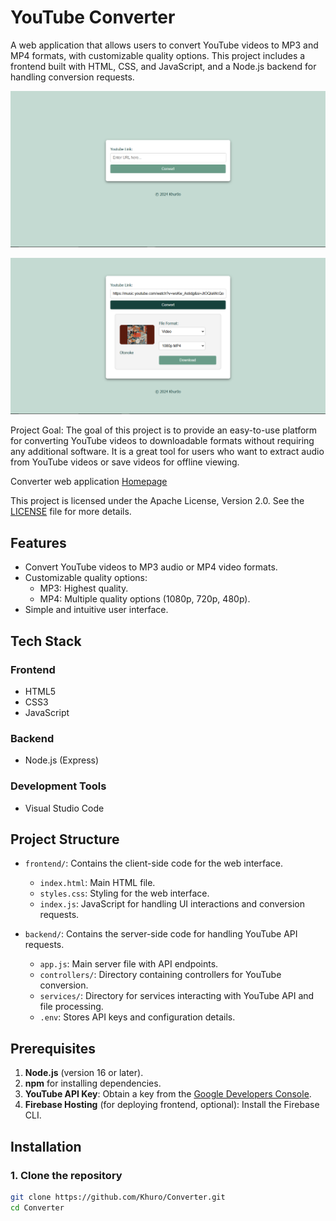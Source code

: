 # YouTube Converter

A web application that allows users to convert YouTube videos to MP3 and MP4 formats, with customizable quality options. This project includes a frontend built with HTML, CSS, and JavaScript, and a Node.js backend for handling conversion requests.

![Alt text](webapp/frontend/public/assets/index_design.png)

![Alt text](webapp/frontend/public/assets/index_design_download.png)

Project Goal:
The goal of this project is to provide an easy-to-use platform for converting YouTube videos to downloadable formats without requiring any additional software. It is a great tool for users who want to extract audio from YouTube videos or save videos for offline viewing.

Converter web application [Homepage](webapp/frontend/public/index.html)

This project is licensed under the Apache License, Version 2.0. See the [LICENSE](./LICENSE) file for more details.

## Features

- Convert YouTube videos to MP3 audio or MP4 video formats.
- Customizable quality options:
  - MP3: Highest quality.
  - MP4: Multiple quality options (1080p, 720p, 480p).
- Simple and intuitive user interface.

## Tech Stack

### Frontend
- HTML5
- CSS3
- JavaScript

### Backend
- Node.js (Express)

### Development Tools
- Visual Studio Code

## Project Structure

- `frontend/`: Contains the client-side code for the web interface.
  - `index.html`: Main HTML file.
  - `styles.css`: Styling for the web interface.
  - `index.js`: JavaScript for handling UI interactions and conversion requests.

- `backend/`: Contains the server-side code for handling YouTube API requests.
  - `app.js`: Main server file with API endpoints.
  - `controllers/`: Directory containing controllers for YouTube conversion.
  - `services/`: Directory for services interacting with YouTube API and file processing.
  - `.env`: Stores API keys and configuration details.

## Prerequisites

1. **Node.js** (version 16 or later).
2. **npm** for installing dependencies.
3. **YouTube API Key**: Obtain a key from the [Google Developers Console](https://console.cloud.google.com/).
4. **Firebase Hosting** (for deploying frontend, optional): Install the Firebase CLI.

## Installation

### 1. Clone the repository

```bash
git clone https://github.com/Khuro/Converter.git
cd Converter


